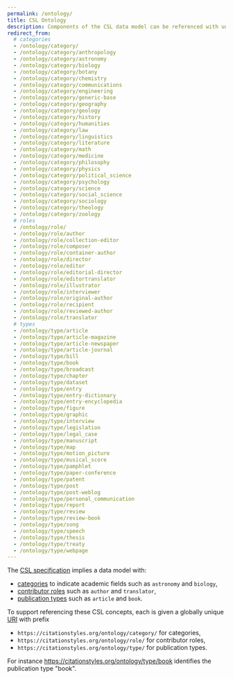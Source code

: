 ```yaml
---
permalink: /ontology/
title: CSL Ontology
description: Components of the CSL data model can be referenced with unique identifiers
redirect_from:
  # categories
  - /ontology/category/
  - /ontology/category/anthropology
  - /ontology/category/astronomy
  - /ontology/category/biology
  - /ontology/category/botany
  - /ontology/category/chemistry
  - /ontology/category/communications
  - /ontology/category/engineering
  - /ontology/category/generic-base
  - /ontology/category/geography
  - /ontology/category/geology
  - /ontology/category/history
  - /ontology/category/humanities
  - /ontology/category/law
  - /ontology/category/linguistics
  - /ontology/category/literature
  - /ontology/category/math
  - /ontology/category/medicine
  - /ontology/category/philosophy
  - /ontology/category/physics
  - /ontology/category/political_science
  - /ontology/category/psychology
  - /ontology/category/science
  - /ontology/category/social_science
  - /ontology/category/sociology
  - /ontology/category/theology
  - /ontology/category/zoology
  # roles
  - /ontology/role/
  - /ontology/role/author
  - /ontology/role/collection-editor
  - /ontology/role/composer
  - /ontology/role/container-author
  - /ontology/role/director
  - /ontology/role/editor
  - /ontology/role/editorial-director
  - /ontology/role/editortranslator
  - /ontology/role/illustrator
  - /ontology/role/interviewer
  - /ontology/role/original-author
  - /ontology/role/recipient
  - /ontology/role/reviewed-author
  - /ontology/role/translator
  # types
  - /ontology/type/article
  - /ontology/type/article-magazine
  - /ontology/type/article-newspaper
  - /ontology/type/article-journal
  - /ontology/type/bill
  - /ontology/type/book
  - /ontology/type/broadcast
  - /ontology/type/chapter
  - /ontology/type/dataset
  - /ontology/type/entry
  - /ontology/type/entry-dictionary
  - /ontology/type/entry-encyclopedia
  - /ontology/type/figure
  - /ontology/type/graphic
  - /ontology/type/interview
  - /ontology/type/legislation
  - /ontology/type/legal_case
  - /ontology/type/manuscript
  - /ontology/type/map
  - /ontology/type/motion_picture
  - /ontology/type/musical_score
  - /ontology/type/pamphlet
  - /ontology/type/paper-conference
  - /ontology/type/patent
  - /ontology/type/post
  - /ontology/type/post-weblog
  - /ontology/type/personal_communication
  - /ontology/type/report
  - /ontology/type/review
  - /ontology/type/review-book
  - /ontology/type/song
  - /ontology/type/speech
  - /ontology/type/thesis
  - /ontology/type/treaty
  - /ontology/type/webpage
---
```


The [CSL specification](http://docs.citationstyles.org/en/1.0.1/specification.html) implies a data model with:

* [categories](http://docs.citationstyles.org/en/1.0.1/specification.html#appendix-i-categories) to indicate academic fields such as `astronomy` and `biology`,
* [contributor roles](http://docs.citationstyles.org/en/1.0.1/specification.html#roles) such as `author` and `translator`,
* [publication types](http://docs.citationstyles.org/en/1.0.1/specification.html#appendix-iii-types) such as `article` and `book`.

To support referencing these CSL concepts, each is given a globally unique [URI](https://en.wikipedia.org/wiki/Uniform_Resource_Identifier) with prefix

* `https://citationstyles.org/ontology/category/` for categories,
* `https://citationstyles.org/ontology/role/` for contributor roles,
* `https://citationstyles.org/ontology/type/` for publication types.

For instance <https://citationstyles.org/ontology/type/book> identifies the publication type "book".
